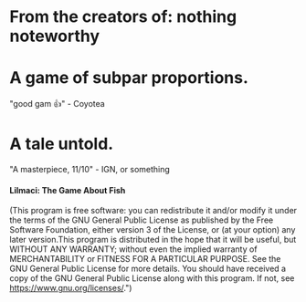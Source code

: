 # From the creators of: nothing noteworthy

# A game of subpar proportions.

"good gam 👍"
    - Coyotea
    
# A tale untold.

"A masterpiece, 11/10"
    - IGN, or something
    

#### Lilmaci: The Game About Fish

(This program is free software: you can redistribute it and/or modify it under the terms of the GNU General Public License as published by the Free Software Foundation, either version 3 of the License, or (at your option) any later version.This program is distributed in the hope that it will be useful, but WITHOUT ANY WARRANTY; without even the implied warranty of MERCHANTABILITY or FITNESS FOR A PARTICULAR PURPOSE.  See the GNU General Public License for more details. You should have received a copy of the GNU General Public License along with this program.  If not, see <https://www.gnu.org/licenses/>.")
